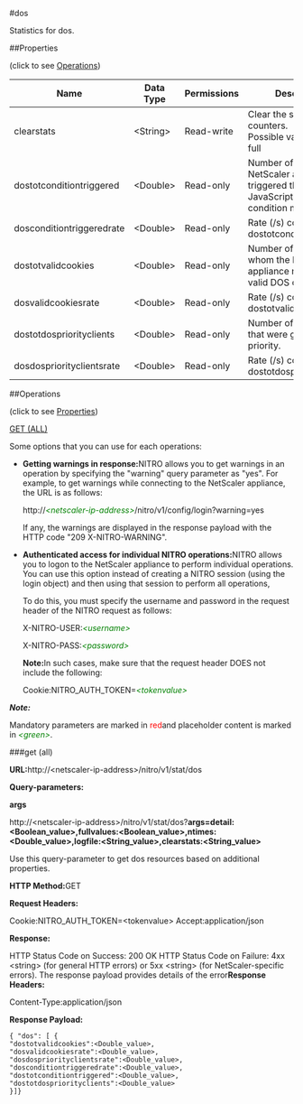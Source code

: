 #dos

Statistics for dos.


##Properties 
<span>(click to see [Operations](#opera))</span>


<table><thead><tr><th>Name</th><th>Data Type</th><th>Permissions</th><th>Description</th></tr></thead><tbody><tr><td>clearstats</td><td>&lt;String></td><td>Read-write</td><td>Clear the statsistics / counters.<br>Possible values = basic, full</td></tr><tr><td>dostotconditiontriggered</td><td>&lt;Double></td><td>Read-only</td><td>Number of times the NetScaler appliance triggered the DOS JavaScript due to a condition match.</td></tr><tr><td>dosconditiontriggeredrate</td><td>&lt;Double></td><td>Read-only</td><td>Rate (/s) counter for dostotconditiontriggered</td></tr><tr><td>dostotvalidcookies</td><td>&lt;Double></td><td>Read-only</td><td>Number of clients from whom the NetScaler appliance received a valid DOS cookie.</td></tr><tr><td>dosvalidcookiesrate</td><td>&lt;Double></td><td>Read-only</td><td>Rate (/s) counter for dostotvalidcookies</td></tr><tr><td>dostotdospriorityclients</td><td>&lt;Double></td><td>Read-only</td><td>Number of valid clients that were given DOS priority.</td></tr><tr><td>dosdospriorityclientsrate</td><td>&lt;Double></td><td>Read-only</td><td>Rate (/s) counter for dostotdospriorityclients</td></tr></tbody></table>
##Operations 
<span>(click to see [Properties](#prope))</span>


[GET (ALL)](#get-)


Some options that you can use for each operations:
<ul><li><p><b>Getting warnings in response:</b>NITRO allows you to get warnings in an operation by specifying the "warning" query parameter as "yes". For example, to get warnings while connecting to the NetScaler appliance, the URL is as follows:</p><p>http://<span style="color:green;font-style:italic;">&lt;netscaler-ip-address&gt;</span>/nitro/v1/config/login?warning=yes</p><p>If any, the warnings are displayed in the response payload with the HTTP code "209 X-NITRO-WARNING".</p></li><li><p><b>Authenticated access for individual NITRO operations:</b>NITRO allows you to logon to the NetScaler appliance to perform individual operations. You can use this option instead of creating a NITRO session (using the login object) and then using that session to perform all operations,</p><p>To do this, you must specify the username and password in the request header of the NITRO request as follows:</p><p>X-NITRO-USER:<span style="color:green;font-style:italic;">&lt;username&gt;</span></p><p>X-NITRO-PASS:<span style="color:green;font-style:italic;">&lt;password&gt;</span></p><p><b>Note:</b>In such cases, make sure that the request header DOES not include the following:</p><p>Cookie:NITRO_AUTH_TOKEN=<span style="color:green;font-style:italic;">&lt;tokenvalue&gt;</span></p></li></ul>



***Note:*** 
Mandatory parameters are marked in <span style="color:#FF0000;">red</span>and placeholder content is marked in <span style="color:green;font-style:italic">&lt;green&gt;</span>.

###get (all)



<b>URL:</b>http://&lt;netscaler-ip-address&gt;/nitro/v1/stat/dos
<b>Query-parameters:</b>
<b>args</b>
http://&lt;netscaler-ip-address&gt;/nitro/v1/stat/dos?<b>args=detail:&lt;Boolean_value&gt;,fullvalues:&lt;Boolean_value&gt;,ntimes:&lt;Double_value&gt;,logfile:&lt;String_value&gt;,clearstats:&lt;String_value&gt;</b>
Use this query-parameter to get dos resources based on additional properties.



<b>HTTP Method:</b>GET
<b>Request Headers:</b>

Cookie:NITRO_AUTH_TOKEN=&lt;tokenvalue&gt;Accept:application/json

<b>Response:</b>
HTTP Status Code on Success: 200 OKHTTP Status Code on Failure: 4xx &lt;string&gt; (for general HTTP errors) or 5xx &lt;string&gt; (for NetScaler-specific errors). The response payload provides details of the error<b>Response Headers:</b>

Content-Type:application/json

<b>Response Payload: </b>```{ "dos": [ {"dostotvalidcookies":<Double_value>,"dosvalidcookiesrate":<Double_value>,"dosdospriorityclientsrate":<Double_value>,"dosconditiontriggeredrate":<Double_value>,"dostotconditiontriggered":<Double_value>,"dostotdospriorityclients":<Double_value>}]}```




